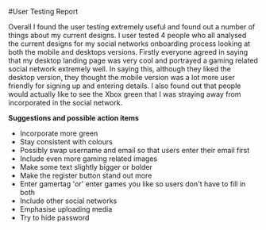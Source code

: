 #User Testing Report

Overall I found the user testing extremely useful and found out a number of things about my current designs. I user tested 4 people who all analysed the current designs for my social networks onboarding process looking at both the mobile and desktops versions. Firstly everyone agreed in saying that my desktop landing page was very cool and portrayed a gaming related social network extremely well. In saying this, although they liked the desktop version, they thought the mobile version was a lot more user friendly for signing up and entering details. I also found out that people would actually like to see the Xbox green that I was straying away from incorporated in the social network.

****Suggestions and possible action items****

- Incorporate more green
- Stay consistent with colours
- Possibly swap username and email so that users enter their email first
- Include even more gaming related images
- Make some text slightly bigger or bolder
- Make the register button stand out more
- Enter gamertag 'or' enter games you like so users don't have to fill in both
- Include other social networks
- Emphasise uploading media
- Try to hide password

